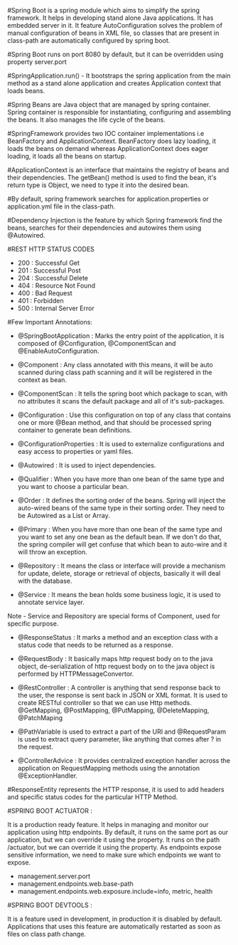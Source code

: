 #Spring Boot is a spring module which aims to simplify the spring framework. It helps in developing stand alone Java
	applications. It has embedded server in it. It feature AutoConfiguration solves the problem of manual configuration
	of beans in XML file, so classes that are present in class-path are automatically configured by spring boot.
	
#Spring Boot runs on port 8080 by default, but it can be overridden using property server.port

#SpringApplication.run() - It bootstraps the spring application from the main method as a stand alone application
	and creates Application context that loads beans.
	
#Spring Beans are Java object that are managed by spring container. Spring container is responsible for instantiating, 
	configuring and assembling the beans. It also manages the life cycle of the beans.
	
#SpringFramework provides two IOC container implementations i.e BeanFactory and ApplicationContext. BeanFactory does 
	lazy loading, it loads the beans on demand whereas ApplicationContext does eager loading, it loads all the beans
	on startup. 
	
#ApplicationContext is an interface that maintains the registry of beans and their dependencies. The getBean() method
	is used to find the bean, it's return type is Object, we need to type it into the desired bean.
 	  
#By default, spring framework searches for application.properties or application.yml file in the class-path.

#Dependency Injection is the feature by which Spring framework find the beans, searches for their dependencies and
	autowires them using @Autowired.

#REST HTTP STATUS CODES
 - 200 : Successful Get
 - 201 : Successful Post
 - 204 : Successful Delete
 - 404 : Resource Not Found
 - 400 : Bad Request
 - 401 : Forbidden
 - 500 : Internal Server Error
 
 #Few Important Annotations:
 - @SpringBootApplication : Marks the entry point of the application, it is composed of @Configuration, 
	@ComponentScan and @EnableAutoConfiguration.
 
 - @Component : Any class annotated with this means, it will be auto scanned during class path scanning
 	and it will be registered in the context as bean.
 	
 - @ComponentScan : It tells the spring boot which package to scan, with no attributes it scans the default
 	package and all of it's sub-packages.
 	
 - @Configuration : Use this configuration on top of any class that contains one or more @Bean method, and that
 	should be processed spring container to generate bean definitions.
 	
 - @ConfigurationProperties : It is used to externalize configurations and easy access to properties or yaml files.
 
 - @Autowired : It is used to inject dependencies.
 
 - @Qualifier : When you have more than  one bean of the same type and you want to choose a particular bean.
 
 - @Order : It defines the sorting order of the beans. Spring will inject the auto-wired beans of the same type
 	in their sorting order. They need to be Autowired as a List or Array.
 	
 - @Primary : When you have more than one bean of the same type and you want to set any one bean as the default bean.
 	If we don't do that, the spring compiler will get confuse that which bean to auto-wire and it will throw an exception.
 
 - @Repository : It means the class or interface will provide a mechanism for update, delete, storage or retrieval of 
 	objects, basically it will deal with the database.
 	
 - @Service : It means the bean holds some business logic, it is used to annotate service layer.
 
Note - Service and Repository are special forms of Component, used for specific purpose.

 - @ResponseStatus : It marks a method and an exception class with a status code that needs to be returned as a response.
 
 - @RequestBody : It basically maps http request body on to the java object, de-serialization of http request body on to
 	the java object is performed by HTTPMessageConvertor.
 	
 - @RestController : A controller is anything that send response back to the user, the response is sent back in JSON
 	or XML format. It is used to create RESTful controller so that we can use Http methods.
 	@GetMapping, @PostMapping, @PutMapping, @DeleteMapping, @PatchMaping
 	
 - @PathVariable is used to extract a part of the URI and @RequestParam is used to extract query parameter, like anything
 	that comes after ? in the request.

 - @ControllerAdvice : It provides centralized exception handler across the application on RequestMapping methods
 	using the annotation @ExceptionHandler.
 	
#ResponseEntity represents the HTTP response, it is used to add headers and specific status codes for the particular
	HTTP Method.
 	
#SPRING BOOT ACTUATOR :
 
It is a production ready feature. It helps in managing and monitor our application using http endpoints. 
By default, it runs on the same port as our application, but we can override it using the property. 
It runs on the path /actuator, but we can override it using the property.
As endpoints expose sensitive information, we need to make sure which endpoints we want to expose.
 
 - management.server.port
 - management.endpoints.web.base-path
 - management.endpoints.web.exposure.include=info, metric, health
 
 #SPRING BOOT DEVTOOLS :
 
 It is a feature used in development, in production it is disabled by default. Applications that uses this feature
 are automatically restarted as soon as files on class path change.
 	

